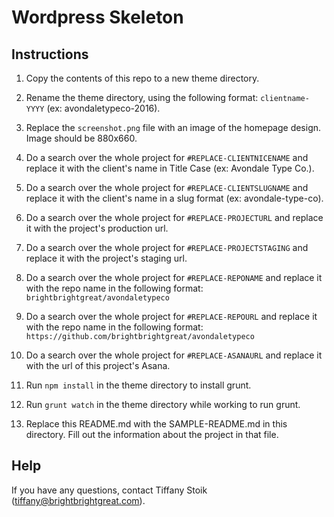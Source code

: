 # Wordpress Skeleton

## Instructions

1. Copy the contents of this repo to a new theme directory.

2. Rename the theme directory, using the following format: `clientname-YYYY` (ex: avondaletypeco-2016).

2. Replace the `screenshot.png` file with an image of the homepage design. Image should be 880x660.

3. Do a search over the whole project for `#REPLACE-CLIENTNICENAME` and replace it with the client's name in Title Case (ex: Avondale Type Co.).

4. Do a search over the whole project for `#REPLACE-CLIENTSLUGNAME` and replace it with the client's name in a slug format (ex: avondale-type-co).

4. Do a search over the whole project for `#REPLACE-PROJECTURL` and replace it with the project's production url.

4. Do a search over the whole project for `#REPLACE-PROJECTSTAGING` and replace it with the project's staging url.

4. Do a search over the whole project for `#REPLACE-REPONAME` and replace it with the repo name in the following format: `brightbrightgreat/avondaletypeco`

4. Do a search over the whole project for `#REPLACE-REPOURL` and replace it with the repo name in the following format: `https://github.com/brightbrightgreat/avondaletypeco`

4. Do a search over the whole project for `#REPLACE-ASANAURL` and replace it with the url of this project's Asana.

5. Run `npm install` in the theme directory to install grunt.

7. Run `grunt watch` in the theme directory while working to run grunt.

6. Replace this README.md with the SAMPLE-README.md in this directory. Fill out the information about the project in that file.


## Help
If you have any questions, contact Tiffany Stoik ([tiffany@brightbrightgreat.com](mailto:tiffany@brightbrightgreat.com)).

